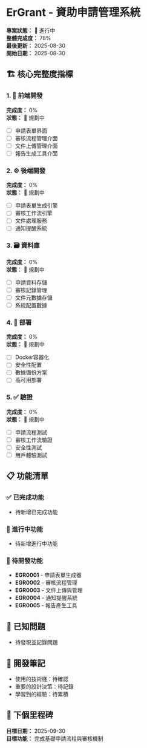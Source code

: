 # ErGrant - 資助申請管理系統

**專案狀態：** 🚧 進行中  
**整體完成度：** 78%  
**最後更新：** 2025-08-30  
**開始日期：** 2025-08-30  

## 🏗️ 核心完整度指標

### 1. 🎨 前端開發
**完成度：** 0%  
**狀態：** 🎯 規劃中  
- [ ] 申請表單界面
- [ ] 審核流程管理介面
- [ ] 文件上傳管理介面
- [ ] 報告生成工具介面

### 2. ⚙️ 後端開發  
**完成度：** 0%  
**狀態：** 🎯 規劃中  
- [ ] 申請表單生成引擎
- [ ] 審核工作流引擎
- [ ] 文件處理服務
- [ ] 通知提醒系統

### 3. 🗃️ 資料庫
**完成度：** 0%  
**狀態：** 🎯 規劃中  
- [ ] 申請資料存儲
- [ ] 審核記錄管理
- [ ] 文件元數據存儲
- [ ] 系統配置數據

### 4. 🚀 部署
**完成度：** 0%  
**狀態：** 🎯 規劃中  
- [ ] Docker容器化
- [ ] 安全性配置
- [ ] 數據備份方案
- [ ] 高可用部署

### 5. ✅ 驗證
**完成度：** 0%  
**狀態：** 🎯 規劃中  
- [ ] 申請流程測試
- [ ] 審核工作流驗證
- [ ] 安全性測試
- [ ] 用戶體驗測試

## 📋 功能清單

### ✅ 已完成功能
- 待新增已完成功能

### 🚧 進行中功能  
- 待新增進行中功能

### 📝 待開發功能
- **EGR0001** - 申請表單生成器
- **EGR0002** - 審核流程管理
- **EGR0003** - 文件上傳與管理
- **EGR0004** - 通知提醒系統
- **EGR0005** - 報告產生工具

## 🐛 已知問題
- 待發現並記錄問題

## 📝 開發筆記
- 使用的技術棧：待確認
- 重要的設計決策：待記錄
- 學習到的經驗：待累積

## 🎯 下個里程碑
**目標日期：** 2025-09-30  
**目標功能：** 完成基礎申請流程與審核機制